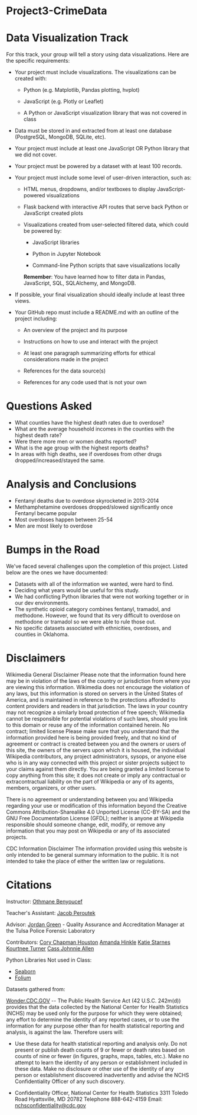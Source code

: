 # Project3-CrimeData

# **Data Visualization Track**

For this track, your group will tell a story using data visualizations. Here are the specific requirements:

  - Your project must include visualizations. The visualizations can be created with:

    - Python (e.g. Matplotlib, Pandas plotting, hvplot)

    - JavaScript (e.g. Plotly or Leaflet)

    - A Python or JavaScript visualization library that was not covered in class

  - Data must be stored in and extracted from at least one database (PostgreSQL, MongoDB, SQLite, etc).

  - Your project must include at least one JavaScript OR Python library that we did not cover.

  - Your project must be powered by a dataset with at least 100 records.

  - Your project must include some level of user-driven interaction, such as:

    - HTML menus, dropdowns, and/or textboxes to display JavaScript-powered visualizations

    - Flask backend with interactive API routes that serve back Python or JavaScript created plots

    - Visualizations created from user-selected filtered data, which could be powered by:

      - JavaScript libraries

      - Python in Jupyter Notebook
      
      - Command-line Python scripts that save visualizations locally

      **Remember**: You have learned how to filter data in Pandas, JavaScript, SQL, SQLAlchemy, and MongoDB.

  - If possible, your final visualization should ideally include at least three views.

  - Your GitHub repo must include a README.md with an outline of the project including:

    - An overview of the project and its purpose

    - Instructions on how to use and interact with the project

    - At least one paragraph summarizing efforts for ethical considerations made in the project

    - References for the data source(s)

    - References for any code used that is not your own

# **Questions Asked**

  - What counties have the highest death rates due to overdose?
  - What are the average household incomes in the counties with the highest death rate?
  - Were there more men or women deaths reported?
  - What is the age group with the highest reports deaths?
  - In areas with high deaths, see if overdoses from other drugs dropped/increased/stayed the same.

# **Analysis and Conclusions**

- Fentanyl deaths due to overdose skyrocketed in 2013-2014
- Methamphetamine overdoses dropped/slowed significantly once Fentanyl became popular
- Most overdoses happen between 25-54
- Men are most likely to overdose

# **Bumps in the Road**

We've faced several challenges upon the completion of this project. Listed below are the ones we have documented:

  - Datasets with all of the information we wanted, were hard to find.
  - Deciding what years would be useful for this study.
  - We had conflicting Python libraries that were not working together or in our dev environments.
  - The synthetic opioid category combines fentanyl, tramadol, and methodone. However, we found that its very difficult to overdose on methodone or tramadol so we were able to rule those out.
  - No specific datasets associated with ethnicities, overdoses, and counties in Oklahoma.

# **Disclaimers**

Wikimedia General Disclaimer
Please note that the information found here may be in violation of the laws of the country or jurisdiction from where you are viewing this information. Wikimedia does not encourage the violation of any laws, but this information is stored on servers in the United States of America, and is maintained in reference to the protections afforded to content providers and readers in that jurisdiction. The laws in your country may not recognize a similarly broad protection of free speech; Wikimedia cannot be responsible for potential violations of such laws, should you link to this domain or reuse any of the information contained herein.
No contract; limited license
Please make sure that you understand that the information provided here is being provided freely, and that no kind of agreement or contract is created between you and the owners or users of this site, the owners of the servers upon which it is housed, the individual Wikipedia contributors, any project administrators, sysops, or anyone else who is in any way connected with this project or sister projects subject to your claims against them directly. You are being granted a limited license to copy anything from this site; it does not create or imply any contractual or extracontractual liability on the part of Wikipedia or any of its agents, members, organizers, or other users.

There is no agreement or understanding between you and Wikipedia regarding your use or modification of this information beyond the Creative Commons Attribution-Sharealike 4.0 Unported License (CC-BY-SA) and the GNU Free Documentation License (GFDL); neither is anyone at Wikipedia responsible should someone change, edit, modify, or remove any information that you may post on Wikipedia or any of its associated projects.

CDC
Information Disclaimer
The information provided using this website is only intended to be general summary information to the public. It is not intended to take the place of either the written law or regulations.


# **Citations**

Instructor: [Othmane Benyoucef](https://www.linkedin.com/in/othmane-benyoucef-219a8637/)

Teacher's Assistant: [Jacob Peroutek](https://www.linkedin.com/in/jperoutek/)

Advisor: [Jordan Green](https://www.linkedin.com/in/jordan-green-138ba0a9/) - Quality Assurance and Accreditation Manager at the Tulsa Police Forensic Laboratory

Contributors: [Cory Chapman Houston](https://www.linkedin.com/in/thatcorygirl/) [Amanda Hinkle](https://www.linkedin.com/in/amanda-hinkle-9105941b6/) [Katie Starnes](https://www.linkedin.com/in/katie-starnes-7aa037204/) [Kourtnee Turner](https://www.linkedin.com/in/kourtneet/) [Cass Johnnie Allen](https://www.linkedin.com/in/cass-allen-dedicated-quicklearner-peopleperson/)

Python Libraries Not used in Class:

  - [Seaborn](https://seaborn.pydata.org/tutorial/introduction.html)
  - [Folium](https://realpython.com/python-folium-web-maps-from-data/)

Datasets gathered from:

[Wonder.CDC.GOV](https://wonder.cdc.gov/) -- The Public Health Service Act (42 U.S.C. 242m(d)) provides that the data collected by the National Center for Health Statistics (NCHS) may be used only for the purpose for which they were obtained; any effort to determine the identity of any reported cases, or to use the information for any purpose other than for health statistical reporting and analysis, is against the law. Therefore users will:

  - Use these data for health statistical reporting and analysis only. Do not present or publish death counts of 9 or fewer or death rates based on counts of nine or fewer (in figures, graphs, maps, tables, etc.). Make no attempt to learn the identity of any person or establishment included in these data. Make no disclosure or other use of the identity of any person or establishment discovered inadvertently and advise the NCHS Confidentiality Officer of any such discovery.

  - Confidentiality Officer, National Center for Health Statistics 3311 Toledo Road Hyattsville, MD 20782 Telephone 888-642-4159 Email: nchsconfidentiality@cdc.gov
